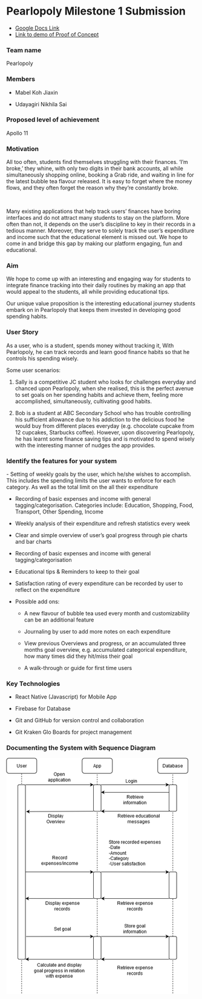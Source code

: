 <h1>Pearlopoly Milestone 1 Submission</h1>

- [Google Docs Link](https://docs.google.com/document/d/1RF33jvM1W7EyzeQXQ9VAWzMl5IHEuhBGm4Lj3POhVdY/edit?usp=sharing)
- [Link to demo of Proof of Concept](https://drive.google.com/file/d/1M5meCd1f9HY-bMSjypXGVnHPZwolw7aY/view?usp=sharing)


<h3>Team name</h3>

Pearlopoly

<h3>Members</h3>

- Mabel Koh Jiaxin 

- Udayagiri Nikhila Sai 

<h3>Proposed level of achievement</h3>

Apollo 11

<h3>Motivation</h3>


All too often, students find themselves struggling with their finances. ‘I’m broke,’ they whine, with only two digits in their bank accounts, all while simultaneously shopping online, booking a Grab ride, and waiting in line for the latest bubble tea flavour released. It is easy to forget where the money flows, and they often forget the reason why they’re constantly broke.

<br />

Many existing applications that help track users’ finances have boring interfaces and do not attract many students to stay on the platform. More often than not, it depends on the user’s discipline to key in their records in a tedious manner. Moreover, they serve to solely track the user’s expenditure and income such that the educational element is missed out. We hope to come in and bridge this gap by making our platform engaging, fun and educational.

<h3>Aim</h3>
We hope to come up with an interesting and engaging way for students to integrate finance tracking into their daily routines by making an app that would appeal to the students, all while providing educational tips.

<br />

Our unique value proposition is the interesting educational journey students embark on in Pearlopoly that keeps them invested in developing good spending habits.

<h3>User Story</h3>
As a user, who is a student, spends money without tracking it, With Pearlopoly, he can track records and learn good finance habits so that he controls his spending wisely.

<br />

Some user scenarios:

1. Sally is a competitive JC student who looks for challenges everyday and chanced upon Pearlopoly, when she realised, this is the perfect avenue to set goals on her spending habits and achieve them, feeling more accomplished, simultaneously, cultivating good habits.

2. Bob is a student at ABC Secondary School who has trouble controlling his sufficient allowance due to his addiction to the delicious food he would buy from different places everyday (e.g. chocolate cupcake from 12 cupcakes, Starbucks coffee). However, upon discovering Pearlopoly, he has learnt some finance saving tips and is motivated to spend wisely with the interesting manner of nudges the app provides.

<h3>Identify the features for your system</h3>
- Setting of weekly goals by the user, which he/she wishes to accomplish. This includes the spending limits the user wants to enforce for each category. As well as the total limit on the all their expenditure

- Recording of basic expenses and income with general tagging/categorisation. Categories include:  Education, Shopping, Food, Transport, Other Spending, Income

- Weekly analysis of their expenditure and refresh statistics every week

- Clear and simple overview of user’s goal progress through pie charts and bar charts

- Recording of basic expenses and income with general tagging/categorisation

- Educational tips & Reminders to keep to their goal

- Satisfaction rating of every expenditure can be recorded by user to reflect on the expenditure

- Possible add ons:

  - A new flavour of bubble tea used every month and customizability can be an additional feature

  - Journaling by user to add more notes on each expenditure
  
  - View previous Overviews and progress, or an accumulated three months goal overview, e.g. accumulated categorical expenditure, how many times did they hit/miss their goal
  
  - A walk-through or guide for first time users

<h3>Key Technologies</h3>

- React Native (Javascript) for Mobile App

- Firebase for Database

- Git and GitHub for version control and collaboration

- Git Kraken Glo Boards for project management


<h3>Documenting the System with Sequence Diagram</h3>

![Sequence Diagram](https://github.com/Nikhilalalalala/Pearlopoly/blob/master/MilestoneSubmissionImages/Sequence%20diagram.png)

